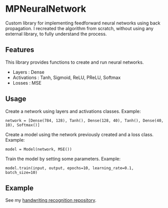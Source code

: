 # MPNeuralNetwork

Custom library for implementing feedforward neural networks using back propagation.
I recreated the algorithm from scratch, without using any external library, to fully understand the process.

## Features

This library provides functions to create and run neural networks.

* Layers : Dense
* Activations : Tanh, Sigmoid, ReLU, PReLU, Softmax
* Losses : MSE

## Usage

Create a network using layers and activations classes. Example:

```python3
network = [Dense(784, 128), Tanh(), Dense(128, 40), Tanh(), Dense(40, 10), Softmax()]
```

Create a model using the network previously created and a loss class. Example:

```python3
model = Model(network, MSE())
```

Train the model by setting some parameters. Example:

```python3
model.train(input, output, epochs=10, learning_rate=0.1, batch_size=10)
```

## Example

See my [handwriting recognition repository](https://github.com/maximepires4/handwriting-recognition).
